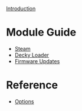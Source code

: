 [Introduction](./introduction.md)

# Module Guide

- [Steam](./steam.md)
- [Decky Loader]()
- [Firmware Updates]()

# Reference

- [Options](./options.md)
